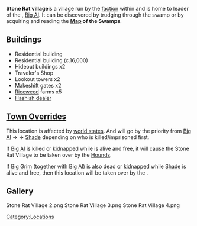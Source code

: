 **Stone Rat village**is a village run by the [](Stone_Rats.md) [faction](Factions.md "wikilink") within [](The_Swamp.md) and is home to leader of the [](Stone_Rats.md), [Big Al](Big_Al.md "wikilink"). It can be
discovered by trudging through the swamp or by acquiring and reading the
**[Map](Maps.md "wikilink") of the Swamps**.

## Buildings

- Residential building
- Residential building (c.16,000)
- Hideout buildings x2
- Traveler's Shop
- Lookout towers x2
- Makeshift gates x2
- [Riceweed](Riceweed.md "wikilink") farms x5
- [Hashish dealer](Hashish.md "wikilink")

## [Town Overrides](Town_Overrides.md "wikilink")

This location is affected by [world states](World_States.md "wikilink").
And will go by the priority from [Big Al](Big_Al.md "wikilink") -\> [](Big_Grim.md) -\> [Shade](Shade.md "wikilink") depending on
who is killed/imprisoned first.

If [Big Al](Big_Al.md "wikilink") is killed or kidnapped while [](Big_Grim.md) is alive and free, it will cause the Stone
Rat Village to be taken over by the [Hounds](Hounds.md "wikilink").

If [Big Grim](Big_Grim.md "wikilink") (together with Big Al) is also dead
or kidnapped while [Shade](Shade.md "wikilink") is alive and free, then
this location will be taken over by the [](Swamp_Ninjas.md).

## Gallery

Stone Rat Village 2.png Stone Rat Village 3.png Stone Rat Village 4.png

[Category:Locations](Category:Locations "wikilink")